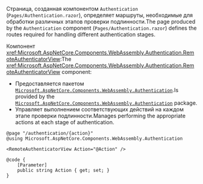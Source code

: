 <span data-ttu-id="24cdd-101">Страница, созданная компонентом `Authentication` (`Pages/Authentication.razor`), определяет маршруты, необходимые для обработки различных этапов проверки подлинности.</span><span class="sxs-lookup"><span data-stu-id="24cdd-101">The page produced by the `Authentication` component (`Pages/Authentication.razor`) defines the routes required for handling different authentication stages.</span></span>

<span data-ttu-id="24cdd-102">Компонент <xref:Microsoft.AspNetCore.Components.WebAssembly.Authentication.RemoteAuthenticatorView>:</span><span class="sxs-lookup"><span data-stu-id="24cdd-102">The <xref:Microsoft.AspNetCore.Components.WebAssembly.Authentication.RemoteAuthenticatorView> component:</span></span>

* <span data-ttu-id="24cdd-103">Предоставляется пакетом [`Microsoft.AspNetCore.Components.WebAssembly.Authentication`](https://www.nuget.org/packages/Microsoft.AspNetCore.Components.WebAssembly.Authentication/).</span><span class="sxs-lookup"><span data-stu-id="24cdd-103">Is provided by the [`Microsoft.AspNetCore.Components.WebAssembly.Authentication`](https://www.nuget.org/packages/Microsoft.AspNetCore.Components.WebAssembly.Authentication/) package.</span></span>
* <span data-ttu-id="24cdd-104">Управляет выполнением соответствующих действий на каждом этапе проверки подлинности.</span><span class="sxs-lookup"><span data-stu-id="24cdd-104">Manages performing the appropriate actions at each stage of authentication.</span></span>

```razor
@page "/authentication/{action}"
@using Microsoft.AspNetCore.Components.WebAssembly.Authentication

<RemoteAuthenticatorView Action="@Action" />

@code {
    [Parameter]
    public string Action { get; set; }
}
```
